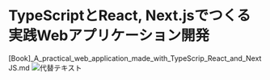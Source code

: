 # TypeScriptとReact, Next.jsでつくる実践Webアプリケーション開発
[Book]_A_practical_web_application_made_with_TypeScrip_React_and_NextJS.md
<img width="TypeScriptとReact, Next.jsでつくる実践Webアプリケーション開発" alt="代替テキスト" src="[URL](https://m.media-amazon.com/images/I/81v3o9pA7TL.jpg)">
<br></br>
